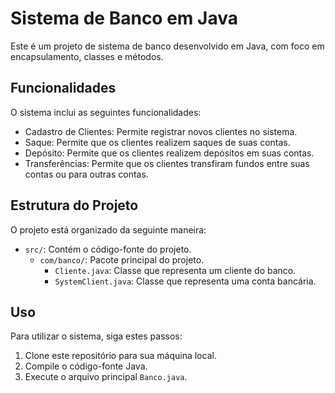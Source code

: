 # Sistema de Banco em Java

Este é um projeto de sistema de banco desenvolvido em Java, com foco em encapsulamento, classes e métodos.

## Funcionalidades

O sistema inclui as seguintes funcionalidades:

- Cadastro de Clientes: Permite registrar novos clientes no sistema.
- Saque: Permite que os clientes realizem saques de suas contas.
- Depósito: Permite que os clientes realizem depósitos em suas contas.
- Transferências: Permite que os clientes transfiram fundos entre suas contas ou para outras contas.

## Estrutura do Projeto

O projeto está organizado da seguinte maneira:

- `src/`: Contém o código-fonte do projeto.
  - `com/banco/`: Pacote principal do projeto.
    - `Cliente.java`: Classe que representa um cliente do banco.
    - `SystemClient.java`: Classe que representa uma conta bancária.
 

## Uso

Para utilizar o sistema, siga estes passos:

1. Clone este repositório para sua máquina local.
2. Compile o código-fonte Java.
3. Execute o arquivo principal `Banco.java`.
